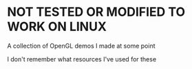 # NOT TESTED OR MODIFIED TO WORK ON LINUX

A collection of OpenGL demos I made at some point

I don't remember what resources I've used for these